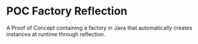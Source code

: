 # POC Factory Reflection

A Proof of Concept containing a factory in Java that automatically creates instances at runtime through reflection.

